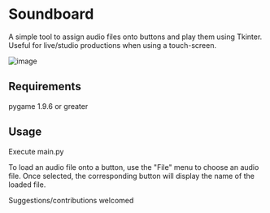 # Soundboard
A simple tool to assign audio files onto buttons and play them using Tkinter.
Useful for live/studio productions when using a touch-screen.

![image](https://github.com/ViciousSquid/Soundboard/assets/161540961/44e21c3f-183e-4d02-aa0a-6ee6aa4f3af7)


## Requirements

pygame 1.9.6 or greater


## Usage
Execute main.py

To load an audio file onto a button, use the "File" menu to choose an audio file. Once selected, the corresponding button will display the name of the loaded file.

Suggestions/contributions welcomed
